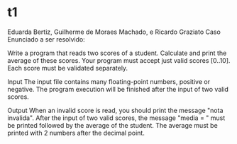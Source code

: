 # t1
Eduarda Bertiz,
Guilherme de Moraes Machado, e
Ricardo Graziato Caso
Enunciado a ser resolvido:

Write a program that reads two scores of a student. Calculate and print the average of these scores. Your program must accept just valid scores [0..10]. Each score must be validated separately.

Input
The input file contains many floating-point numbers​​, positive or negative. The program execution will be finished after the input of two valid scores.

Output
When an invalid score is read, you should print the message "nota invalida".
After the input of two valid scores, the message "media = " must be printed followed by the average of the student. The average must be printed with 2 numbers after the decimal point.
